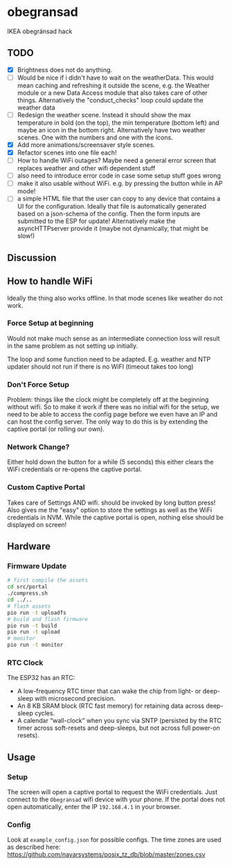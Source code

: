 # obegransad

IKEA obegränsad hack

## TODO

- [X] Brightness does not do anything.
- [ ] Would be nice if i didn't have to wait on the weatherData. This would mean caching and refreshing it outside the scene, e.g. the Weather module or a new Data Access module that also takes care of other things. Alternatively the "conduct_checks" loop could update the weather data
- [ ] Redesign the weather scene. Instead it should show the max temperature in bold (on the top), the min temperature (bottom left) and maybe an icon in the bottom right.
    Alternatively have two weather scenes. One with the numbers and one with the icons.
- [x] Add more animations/screensaver style scenes.
- [x] Refactor scenes into one file each!
- [ ] How to handle WiFi outages? Maybe need a general error screen that replaces weather and other wifi dependent stuff
- [ ] also need to introduce error code in case some setup stuff goes wrong
- [ ] make it also usable without WiFi. e.g. by pressing the button while in AP mode!
- [ ] a simple HTML file that the user can copy to any device that contains a UI for the configuration. Ideally that file is automatically generated based on a json-schema of the config. Then the form inputs are submitted to the ESP for update!
    Alternatively make the asyncHTTPserver provide it (maybe not dynamically, that might be slow!)

## Discussion

## How to handle WiFi

Ideally the thing also works offline. In that mode scenes like weather do not work.

### Force Setup at beginning

Would not make much sense as an intermediate connection loss will result in the same problem as not setting up initially.

The loop and some function need to be adapted.
E.g. weather and NTP updater should not run if there is no WiFI (timeout takes too long)

### Don't Force Setup

Problem: things like the clock might be completely off at the beginning without wifi.
So to make it work if there was no initial wifi for the setup, we need to be able to access the config page before we even have an IP and can host the config server. The only way to do this is by extending the captive portal (or rolling our own).

### Network Change?

Either hold down the button for a while (5 seconds) this either clears the WiFi credentials or re-opens the captive portal.

### Custom Captive Portal

Takes care of Settings AND wifi. should be invoked by long button press!
Also gives me the "easy" option to store the settings as well as the WiFi credentials in NVM.
While the captive portal is open, nothing else should be displayed on screen!

## Hardware

### Firmware Update

```bash
# first compile the assets
cd src/portal
./compress.sh
cd ../.. 
# flash assets
pio run -t uploadfs
# build and flash firmware
pio run -t build
pio run -t upload
# monitor
pio run -t monitor
```


### RTC Clock

The ESP32 has an RTC:

- A low-frequency RTC timer that can wake the chip from light- or deep-sleep with microsecond precision.
- An 8 KB SRAM block (RTC fast memory) for retaining data across deep-sleep cycles.
- A calendar “wall-clock” when you sync via SNTP (persisted by the RTC timer across soft-resets and deep-sleeps, but not across full power-on resets).

## Usage

### Setup

The screen will open a captive portal to request the WiFi credentials.
Just connect to the `Obegransad` wifi device with your phone.
If the portal does not open automatically, enter the IP `192.168.4.1` in your browser.

### Config

Look at `example_config.json` for possible configs.
The time zones are used as described here: <https://github.com/nayarsystems/posix_tz_db/blob/master/zones.csv>
